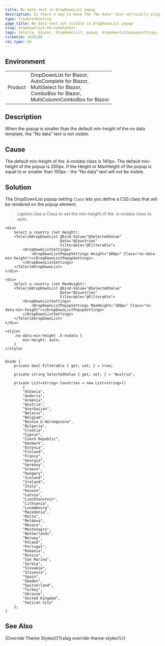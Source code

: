```yaml
---
title: No data text in DropDownList popup
description: Is there a way to have the "No data" text vertically aligned based on the popup height in order to have it always visible?
type: troubleshooting
page_title: No data text not visible in DropDownList popup
slug: dropdownlist-kb-nodatatext
tags: telerik, blazor, dropdownlist, popup, dropdownlistpopupsettings, css
ticketid: 1635198
res_type: kb
---
```


## Environment

<table>
    <tbody>
        <tr>
            <td>Product</td>
            <td>DropDownList for Blazor, <br /> AutoComplete for Blazor, <br /> MultiSelect for Blazor, <br /> ComboBox for Blazor, <br /> MultiColumnComboBox for Blazor</td>
        </tr>
    </tbody>
</table>


## Description

When the popup is smaller than the default min-height of the no data template, the "No data" text is not visible.


## Cause

The default min-height of the .k-nodata class is 140px. The default min-height of the popup is 200px. If the Height or MaxHeight of the popup is equal to or smaller than 100px - the "No data" text will not be visible.


## Solution

The DropDownList popup setting `Class` lets you define a CSS class that will be rendered on the popup element.

>caption Use a Class to set the min-height of the .k-nodata class to auto.

````CSHTML
<div>
    Select a country (set Height):
    <TelerikDropDownList @bind-Value="@SelectedValue"
                         Data="@Countries"
                         Filterable="@Filterable">
        <DropDownListSettings>
            <DropDownListPopupSettings Height="100px" Class="no-data-min-height"></DropDownListPopupSettings>
        </DropDownListSettings>
    </TelerikDropDownList>
</div>

<div>
    Select a country (set MaxHeight):
    <TelerikDropDownList @bind-Value="@SelectedValue"
                         Data="@Countries"
                         Filterable="@Filterable">
        <DropDownListSettings>
            <DropDownListPopupSettings MaxHeight="100px" Class="no-data-min-height"></DropDownListPopupSettings>
        </DropDownListSettings>
    </TelerikDropDownList>
</div>

<style>
    .no-data-min-height .k-nodata {
        min-height: auto;
    }
</style>


@code {
    private bool Filterable { get; set; } = true;

    private string SelectedValue { get; set; } = "Austria";

    private List<string> Countries = new List<string>()
        {
        "Albania",
        "Andorra",
        "Armenia",
        "Austria",
        "Azerbaijan",
        "Belarus",
        "Belgium",
        "Bosnia & Herzegovina",
        "Bulgaria",
        "Croatia",
        "Cyprus",
        "Czech Republic",
        "Denmark",
        "Estonia",
        "Finland",
        "France",
        "Georgia",
        "Germany",
        "Greece",
        "Hungary",
        "Iceland",
        "Ireland",
        "Italy",
        "Kosovo",
        "Latvia",
        "Liechtenstein",
        "Lithuania",
        "Luxembourg",
        "Macedonia",
        "Malta",
        "Moldova",
        "Monaco",
        "Montenegro",
        "Netherlands",
        "Norway",
        "Poland",
        "Portugal",
        "Romania",
        "Russia",
        "San Marino",
        "Serbia",
        "Slovakia",
        "Slovenia",
        "Spain",
        "Sweden",
        "Switzerland",
        "Turkey",
        "Ukraine",
        "United Kingdom",
        "Vatican City"
    };
}
````


## See Also

[Override Theme Styles]({%slug override-theme-styles%})
